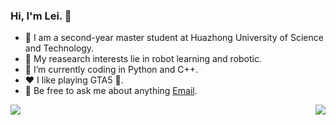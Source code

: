 
<!--
**RayYoh/RayYoh** is a ✨ _special_ ✨ repository because its `README.md` (this file) appears on your GitHub profile.

Here are some ideas to get you started:

- 🔭 I’m currently working on ...
- 🌱 I’m currently learning ...
- 👯 I’m looking to collaborate on ...
- 🤔 I’m looking for help with ...
- 💬 Ask me about ...
- 📫 How to reach me: ...
- 😄 Pronouns: ...
- ⚡ Fun fact: ...
-->
### Hi, I'm Lei. 👋

- 🔭 I am a second-year master student at Huazhong University of Science and Technology.
- 🌱 My reasearch interests lie in robot learning and robotic.
- 🤔 I’m currently coding in Python and C++.
- ❤️ I like playing GTA5 🚗.
- 💬 Be free to ask me about anything [Email](rayyoh@hust.edu.cn).
<img align="left" src="https://github-readme-stats.vercel.app/api?username=RayYoh&show_icons=true&hide_border=true">
<img align="right" src="https://github-readme-stats.vercel.app/api/top-langs/?username=RayYoh&hide_border=true">
</div>
